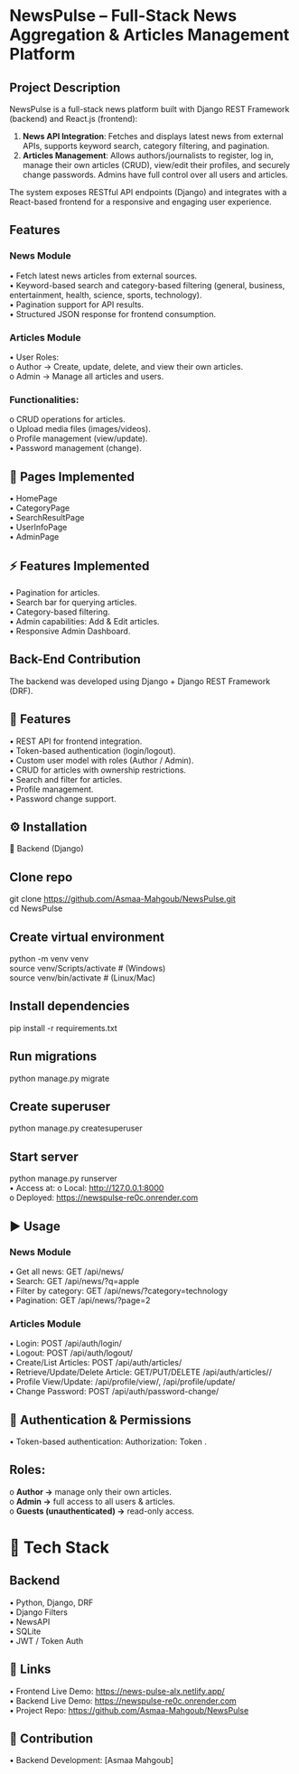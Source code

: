 # NewsPulse – Full-Stack News Aggregation & Articles Management Platform

## Project Description
NewsPulse is a full-stack news platform built with Django REST Framework (backend) and React.js (frontend):  
1.	**News API Integration**: Fetches and displays latest news from external APIs, supports keyword search, category filtering, and pagination.  
2.	**Articles Management**: Allows authors/journalists to register, log in, manage their own articles (CRUD), view/edit their profiles, and securely change passwords. Admins have full control over all users and articles.  
   
The system exposes RESTful API endpoints (Django) and integrates with a React-based frontend for a responsive and engaging user experience.  

## Features
### News Module
•	Fetch latest news articles from external sources.  
•	Keyword-based search and category-based filtering (general, business, entertainment, health, science, sports, technology).  
•	Pagination support for API results.  
•	Structured JSON response for frontend consumption.  

### Articles Module
•	User Roles:  
o	Author → Create, update, delete, and view their own articles.  
o	Admin → Manage all articles and users.  
### Functionalities:
o	CRUD operations for articles.  
o	Upload media files (images/videos).  
o	Profile management (view/update).  
•	Password management (change).  


## 📄 Pages Implemented
•	HomePage  
•	CategoryPage  
•	SearchResultPage  
•	UserInfoPage  
•	AdminPage  
## ⚡ Features Implemented
•	Pagination for articles.  
•	Search bar for querying articles.  
•	Category-based filtering.  
•	Admin capabilities: Add & Edit articles.  
•	Responsive Admin Dashboard.  

## Back-End Contribution
The backend was developed using Django + Django REST Framework (DRF).  
## 🔹 Features  
•	REST API for frontend integration.  
•	Token-based authentication (login/logout).  
•	Custom user model with roles (Author / Admin).  
•	CRUD for articles with ownership restrictions.  
•	Search and filter for articles.  
•	Profile management.  
•	Password change support.  

## ⚙️ Installation
🔹 Backend (Django)  
## Clone repo
git clone https://github.com/Asmaa-Mahgoub/NewsPulse.git  
cd NewsPulse  

## Create virtual environment
python -m venv venv  
source venv/Scripts/activate  # (Windows)  
source venv/bin/activate      # (Linux/Mac)  

## Install dependencies
pip install -r requirements.txt  

## Run migrations
python manage.py migrate  

## Create superuser
python manage.py createsuperuser  

## Start server
python manage.py runserver  
•	Access at:
o	Local: http://127.0.0.1:8000  
o	Deployed: https://newspulse-re0c.onrender.com  

## ▶ Usage
### News Module
•	Get all news: GET /api/news/  
•	Search: GET /api/news/?q=apple  
•	Filter by category: GET /api/news/?category=technology  
•	Pagination: GET /api/news/?page=2  
### Articles Module
•	Login: POST /api/auth/login/  
•	Logout: POST /api/auth/logout/  
•	Create/List Articles: POST /api/auth/articles/  
•	Retrieve/Update/Delete Article: GET/PUT/DELETE /api/auth/articles/<id>/  
•	Profile View/Update: /api/profile/view/, /api/profile/update/  
•	Change Password: POST /api/auth/password-change/    

## 🔐 Authentication & Permissions
•	Token-based authentication: Authorization: Token <user-token>.  
## 	Roles:
o	**Author →** manage only their own articles.  
o	**Admin →** full access to all users & articles.  
o	**Guests (unauthenticated) →** read-only access.  

# 🧰 Tech Stack
## Backend
•	Python, Django, DRF  
•	Django Filters  
•	NewsAPI  
•	SQLite  
•	JWT / Token Auth    

## 🔗 Links
•	Frontend Live Demo: https://news-pulse-alx.netlify.app/  
•	Backend Live Demo: https://newspulse-re0c.onrender.com  
•	Project Repo: https://github.com/Asmaa-Mahgoub/NewsPulse  

## 👥 Contribution
•	Backend Development: [Asmaa Mahgoub]  

